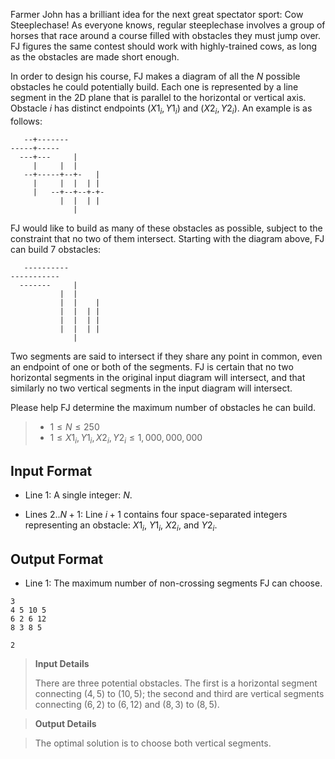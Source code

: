 Farmer John has a brilliant idea for the next great spectator sport: Cow
Steeplechase! As everyone knows, regular steeplechase involves a group of
horses that race around a course filled with obstacles they must jump over.
FJ figures the same contest should work with highly-trained cows, as long
as the obstacles are made short enough.

In order to design his course, FJ makes a diagram of all the $N$ possible obstacles he could potentially build. Each one is represented
by a line segment in the 2D plane that is parallel to the horizontal or
vertical axis. Obstacle $i$ has distinct endpoints $(X1_i, Y1_i)$ and $(X2_i,
Y2_i)$. An example is as follows:

```plain
   --+-------   
-----+-----
  ---+---     |
     |     |  |
   --+-----+--+-   |
     |     |  |  | |
     |   --+--+--+-+-
           |  |  | |
              |
```

FJ would like to build as many of these obstacles as possible, subject to
the constraint that no two of them intersect. Starting with the diagram
above, FJ can build $7$ obstacles:

```plain
   ----------   
-----------
  -------     |
           |  |
           |  |    |
           |  |  | |
           |  |  | |
           |  |  | |
              |
```

Two segments are said to intersect if they share any point in common, even an endpoint of one or both of the segments.  FJ is certain that no two horizontal segments in the original input diagram will intersect, and that similarly no two vertical segments in the input diagram will intersect.

Please help FJ determine the maximum number of obstacles he can build.

> - $1 \leqslant N \leqslant 250$
> - $1 \leqslant X1_i, Y1_i, X2_i, Y2_i \leqslant 1,000,000,000$

## Input Format

* Line 1: A single integer: $N$.

* Lines $2..N+1$: Line $i+1$ contains four space-separated integers representing an obstacle: $X1_i$, $Y1_i$, $X2_i$, and $Y2_i$.

## Output Format

* Line 1: The maximum number of non-crossing segments FJ can choose.

```input1
3
4 5 10 5
6 2 6 12
8 3 8 5
```
```output1
2
```
>

> **Input Details**
> 
> There are three potential obstacles. The first is a horizontal segment connecting $(4, 5)$ to $(10, 5)$; the second and third are vertical segments connecting $(6, 2)$ to $(6, 12)$ and $(8, 3)$ to $(8, 5)$.
>

> **Output Details**
>

> The optimal solution is to choose both vertical segments.